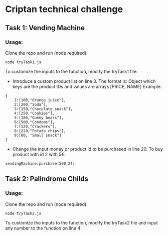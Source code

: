 # Criptan technical challenge

## Task 1: Vending Machine

### Usage:

Clone the repo and run (node required):
```
node tryTask1.js
```

To customize the inputs to the function, modify the tryTask1 file:
* Introduce a custom product list on line 3.
The format is: Object which keys are the product IDs and values are arrays [PRICE, NAME]
Example:
```
{
    1:[100,"Orange juice"],
    2:[200,"Soda"],
    3:[150,"Chocolate snack"],
    4:[250,"Cookies"],
    5:[180,"Gummy bears"],
    6:[500,"Condoms"],
    7:[120,"Crackers"],
    8:[220,"Potato chips"],
    9:[80, "Small snack"]
}
```
* Change the input money or product id to be purchased in line 20. To buy product with id 2 with 5€:
```
vendingMachine.purchase(500,2);
```

## Task 2: Palindrome Childs

### Usage:

Clone the repo and run (node required):
```
node tryTask2.js
```
To customize the inputs to the function, modify the tryTask2 file and input any number to the function on line 4